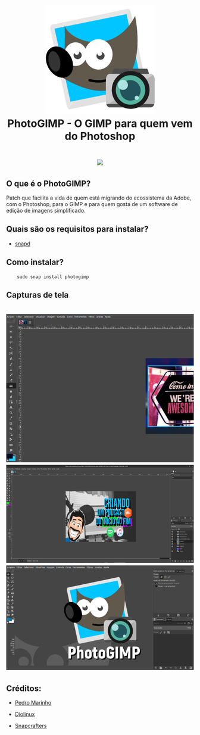 <h1 align="center">
  <img src="PhotoGIMP.png" alt="GIMP">
  <br/>
  PhotoGIMP - O GIMP para quem vem do Photoshop
  <br/>
  <a href="https://snapcraft.io/photogimp"> <br/> <img src="https://github.com/snapcore/snap-store-badges/raw/master/PT/%5BPT%5D-snap-store-black-uneditable%401x.png"></a>
</h1>

## O que é o PhotoGIMP?

Patch que facilita a vida de quem está migrando do ecossistema da Adobe, com o Photoshop, para o GIMP e para quem gosta de um software de edição de imagens simplificado.


## Quais são os requisitos para instalar?
* [snapd](https://snapcraft.io/docs/core/install)

## Como instalar?
```
    sudo snap install photogimp
```

## Capturas de tela

<h1 align="center">
  <img src="screenshot.png" alt="GIMP">
  <img src="screenshot2.png" alt="GIMP">
  <img src="screenshot3.png" alt="GIMP">
</h1>

## Créditos:

* [Pedro Marinho](https://github.com/pedroermarinho)

* [Diolinux](https://diolinux.com.br/2018/11/photogimp-v2018-o-gimp-para-quem-vem-do-photoshop.html)

* [Snapcrafters](https://github.com/snapcrafters/gimp)
